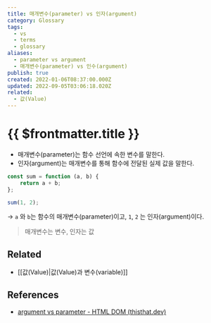 ```yaml
---
title: 매개변수(parameter) vs 인자(argument)
category: Glossary
tags:
  - vs
  - terms
  - glossary
aliases:
  - parameter vs argument
  - 매개변수(parameter) vs 인수(argument)
publish: true
created: 2022-01-06T08:37:00.000Z
updated: 2022-09-05T03:06:18.020Z
related:
  - 값(Value)
---
```


# {{ $frontmatter.title }}

- 매개변수(parameter)는 함수 선언에 속한 변수를 말한다.
- 인자(argument)는 매개변수를 통해 함수에 전달된 실제 값을 말한다.

```js
const sum = function (a, b) {
	return a + b;
};

sum(1, 2);
```

-> `a` 와 `b`는 함수의 매개변수(parameter)이고, `1`, `2` 는 인자(argument)이다.

> 매개변수는 변수, 인자는 값

## Related

- [[값(Value)|값(Value)과 변수(variable)]]

## References

- [argument vs parameter - HTML DOM (thisthat.dev)](https://thisthat.dev/argument-vs-parameter/)
